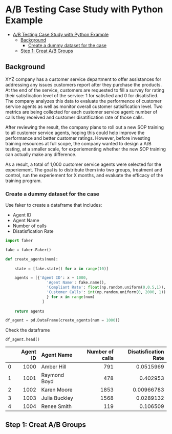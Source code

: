 # A/B Testing Case Study with Python Example

- [A/B Testing Case Study with Python Example](#ab-testing-case-study-with-python-example)
  - [Background](#background)
    - [Create a dummy dataset for the case](#create-a-dummy-dataset-for-the-case)
  - [Step 1: Creat A/B Groups](#step-1-creat-ab-groups)

## Background

XYZ company has a customer service department to offer assistances for addressing any issues customers report after they purchase the products. At the end of the service, customers are requested to fill a survey for rating their satisfication level of the service: 1 for satisfied and 0 for disatisfied. The company analyzes this data to evaluate the performence of customer service agents as well as monitor overall customer satisification level. Two metrics are being collected for each customer service agent: number of calls they received and customer disatification rate of those calls. 

After reviewing the result, the company plans to roll out a new SOP training to all customer service agents, hoping this could help improve the performance and better customer ratings. However, before investing training resources at full scope, the company wanted to design a A/B testing, at a smaller scale, for experiementing whether the new SOP training can actually make any difference. 

As a result, a total of 1,000 customer service agents were selected for the experiement. The goal is to distribute them into two groups, treatment and control, run the experiement for X months, and evaluate the efficacy of the training program. 

### Create a dummy dataset for the case

Use faker to create a dataframe that includes:

* Agent ID 
* Agent Name
* Number of calls
* Disatisfication Rate 


```python
import faker 

fake = faker.Faker()

def create_agents(num):
    
    state = [fake.state() for x in range(10)]

    agents = [{'Agent ID': x + 1000,
                  'Agent Name': fake.name(), 
                  'Compliant Rate': float(np.random.uniform(0,0.5,1)),
                  'Customer Calls': int(np.random.uniform(0, 2000, 1)) 
                  } for x in range(num)
                ]
        
    return agents

df_agent = pd.DataFrame(create_agents(num = 1000))
```
Check the dataframe
```
df_agent.head()
```

|    |   Agent ID | Agent Name    |   Number of calls |   Disatisfication Rate |
|---:|-----------:|:--------------|------------------:|-----------------------:|
|  0 |       1000 | Amber Hill    |               791 |             0.0515969  |
|  1 |       1001 | Raymond Boyd  |               478 |             0.402953   |
|  2 |       1002 | Karen Moore   |              1853 |             0.00966783 |
|  3 |       1003 | Julia Buckley |              1568 |             0.0289132  |
|  4 |       1004 | Renee Smith   |               119 |             0.106509   |

## Step 1: Creat A/B Groups